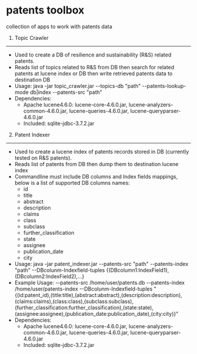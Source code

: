 patents toolbox
===============

collection of apps to work with patents data

1. Topic Crawler
------------------
  - Used to create a DB of resilience and sustainability (R&S) related patents.
  - Reads list of topics related to R&S from DB then search for related patents at lucene index or DB then write retrieved patents data to destination DB
  - Usage: java -jar topic_crawler.jar --topics-db "path" --patents-lookup-mode db|index --patents-src "path"
  - Dependencies:
    - Apache lucene4.6.0: lucene-core-4.6.0.jar, lucene-analyzers-common-4.6.0.jar, lucene-queries-4.6.0.jar, lucene-queryparser-4.6.0.jar
    - Included: sqlite-jdbc-3.7.2.jar

2. Patent Indexer
------------------
  - Used to create a lucene index of patents records stored in DB (currently tested on R&S patents).
  - Reads list of patents from DB then dump them to destination lucene index
  - Commandline must include DB columns and Index fields mappings, below is a list of supported DB columns names:
      - id
      - title
      - abstract
      - description
      - claims
      - class
      - subclass
      - further_classification
      - state
      - assignee
      - publication_date
      - city
  - Usage: java -jar patent_indexer.jar --patents-src "path" --patents-index "path" --DBcolunm-Indexfield-tuples {(DBcolumn1:IndexField1),(DBcolumn2:IndexField2),...}
  - Example Usage: --patents-src /home/user/patents.db --patents-index /home/user/patents-index --DBcolunm-Indexfield-tuples "{(id:patent_id),(title:title),(abstract:abstract),(description:description),(claims:claims),(class:class),(subclass:subclass),(further_classification:further_classification),(state:state),(assignee:assignee),(publication_date:publication_date),(city:city)}"
  - Dependencies:
    - Apache lucene4.6.0: lucene-core-4.6.0.jar, lucene-analyzers-common-4.6.0.jar, lucene-queries-4.6.0.jar, lucene-queryparser-4.6.0.jar
    - Included: sqlite-jdbc-3.7.2.jar
